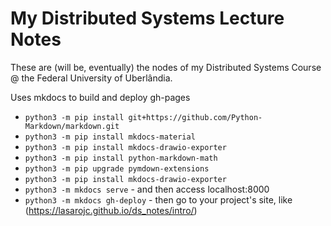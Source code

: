 # My Distributed Systems Lecture Notes

These are (will be, eventually) the nodes of my Distributed Systems Course @ the Federal University of Uberlândia.

Uses mkdocs to build and deploy gh-pages

* `python3 -m pip install git+https://github.com/Python-Markdown/markdown.git`
* `python3 -m pip install mkdocs-material`
* `python3 -m pip install mkdocs-drawio-exporter`
* `python3 -m pip install python-markdown-math`
* `python3 -m pip upgrade pymdown-extensions`
* `python3 -m pip install mkdocs-drawio-exporter`
* `python3 -m mkdocs serve` - and then access localhost:8000
* `python3 -m mkdocs gh-deploy` - then go to your project's site, like (https://lasarojc.github.io/ds_notes/intro/)
